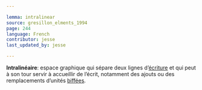 ```yaml
---

lemma: intralinear
source: gresillon_elments_1994
page: 244
language: French
contributor: jesse
last_updated_by: jesse

---
```


**Intralinéaire**: espace graphique qui sépare deux lignes d’[écriture](writingProcess.html) et qui peut à son tour servir à accueillir de l’écrit, notamment des ajouts ou des remplacements d’unités [biffées](cancellationMark.html).
